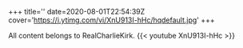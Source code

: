 +++
title=''
date=2020-08-01T22:54:39Z
cover='https://i.ytimg.com/vi/XnU913I-hHc/hqdefault.jpg'
+++

All content belongs to RealCharlieKirk.
{{< youtube XnU913I-hHc >}}

